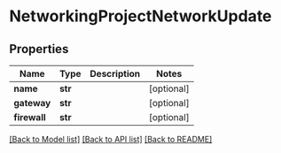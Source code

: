 # NetworkingProjectNetworkUpdate

## Properties
Name | Type | Description | Notes
------------ | ------------- | ------------- | -------------
**name** | **str** |  | [optional] 
**gateway** | **str** |  | [optional] 
**firewall** | **str** |  | [optional] 

[[Back to Model list]](../README.md#documentation-for-models) [[Back to API list]](../README.md#documentation-for-api-endpoints) [[Back to README]](../README.md)


